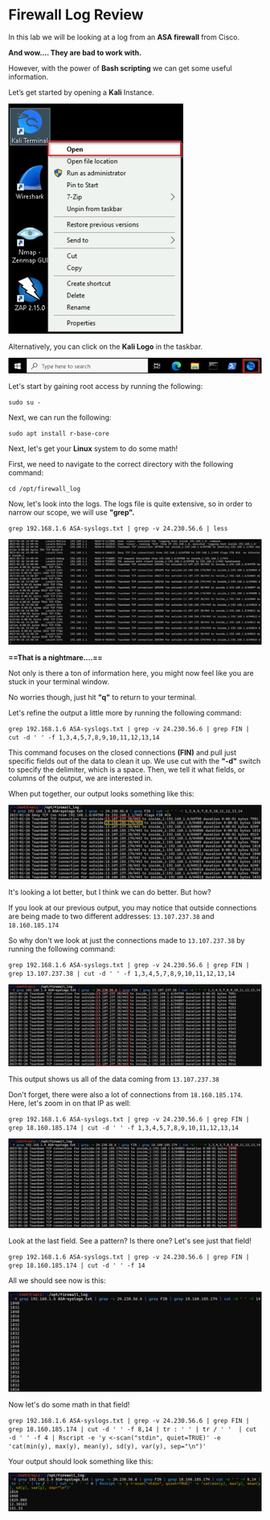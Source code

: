 
# Firewall Log Review

In this lab we will be looking at a log from an **ASA firewall** from Cisco.

**And wow....  They are bad to work with.**

However, with the power of **Bash scripting** we can get some useful information.

Let’s get started by opening a **Kali** Instance.

![](attachments/OpeningKaliInstance.png)

Alternatively, you can click on the **Kali Logo** in the taskbar.

![](attachments/TaskbarKaliIcon.png)

Let's start by gaining root access by running the following:

`sudo su -`

Next, we can run the following:

`sudo apt install r-base-core`

Next, let's get your **Linux** system to do some math!

First, we need to navigate to the correct directory with the following command:

`cd /opt/firewall_log`

Now, let's look into the logs.  The logs file is quite extensive, so in order to narrow our scope, we will use **"grep".**

`grep 192.168.1.6 ASA-syslogs.txt | grep -v 24.230.56.6 | less`

![](attachments/fwlr_lessasa.png)

**==That is a nightmare....==**

Not only is there a ton of information here, you might now feel like you are stuck in your terminal window.

No worries though, just hit **"q"** to return to your terminal.

Let's refine the output a little more by running the following command:

`grep 192.168.1.6 ASA-syslogs.txt | grep -v 24.230.56.6 | grep FIN | cut -d ' ' -f 1,3,4,5,7,8,9,10,11,12,13,14`

This command focuses on the closed connections **(FIN)** and pull just specific fields out of the data to clean it up.   We use cut with the **"-d"** switch to specify the delimiter, which is a space.  Then, we tell it what fields, or columns of the output, we are interested in. 

When put together, our output looks something like this:

![](attachments/fwlr_grepFIN.png)

It's looking a lot better, but I think we can do better. But how?

If you look at our previous output, you may notice that outside connections are being made to two different addresses:
`13.107.237.38` and `18.160.185.174`

So why don't we look at just the connections made to `13.107.237.38` by running the following command:

`grep 192.168.1.6 ASA-syslogs.txt | grep -v 24.230.56.6 | grep FIN | grep 13.107.237.38 | cut -d ' ' -f 1,3,4,5,7,8,9,10,11,12,13,14`

![](attachments/fwlr_grep13107.png)

This output shows us all of the data coming from `13.107.237.38`

Don't forget, there were also a lot of connections from `18.160.185.174`.  Here, let's zoom in on that IP as well:

`grep 192.168.1.6 ASA-syslogs.txt | grep -v 24.230.56.6 | grep FIN | grep 18.160.185.174 | cut -d ' ' -f 1,3,4,5,7,8,9,10,11,12,13,14`

![](attachments/fwlr_grep18160.png)

Look at the last field.  See a pattern?  Is there one?  Let's see just that field!

`grep 192.168.1.6 ASA-syslogs.txt | grep -v 24.230.56.6 | grep FIN | grep 18.160.185.174 | cut -d ' ' -f 14`

All we should see now is this:

![](attachments/fwlr_f14.png)

Now let's do some math in that field!

`grep 192.168.1.6 ASA-syslogs.txt | grep -v 24.230.56.6 | grep FIN | grep 18.160.185.174 | cut -d ' ' -f 8,14 | tr : ' ' | tr / ' '  | cut -d ' ' -f 4 | Rscript -e 'y <-scan("stdin", quiet=TRUE)' -e 'cat(min(y), max(y), mean(y), sd(y), var(y), sep="\n")'`
 
Your output should look something like this:

![](attachments/fwlr_math.png)